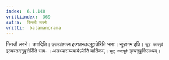 ```yaml
---
index:  6.1.140
vrittiindex:  369
sutra:  किरतौ लवने
vritti:  balamanorama 
---
```


किरतौ लवने। उपादिति। `उपात्प्रतियत्ने` इत्यतस्तदनुवृत्तेरिति भावः। सुडागम इति। `सुट कात्पूर्व` इत्यस्तदनुवृत्तेरिति भाव-। अडभ्यासव्यवायेऽपीति वार्तिकम्। `सुट् कात्पूर्वः` इत्यनुवृत्तिलभ्यम्। 

